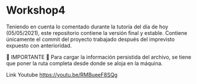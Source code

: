 # Workshop4
Teniendo en cuenta lo comentado durante la tutoría del día de hoy (05/05/2021), este repositorio contiene la versión final y estable. Contiene únicamente el commit del proyecto trabajado después del imprevisto expuesto con anterioridad.

📢 IMPORTANTE 📢
Para cargar la información persistida del archivo, se tiene que poner la ruta completa desde donde se aloja en la máquina.

Link Youtube
https://youtu.be/RMBueeF8SQg


